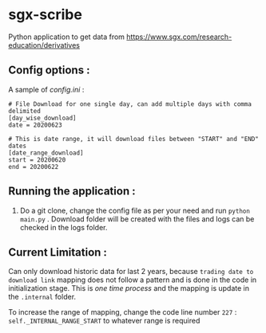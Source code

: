 # sgx-scribe
Python application to get data from https://www.sgx.com/research-education/derivatives

## Config options : 
A sample of *config.ini* : 
```
# File Download for one single day, can add multiple days with comma delimited 
[day_wise_download]
date = 20200623

# This is date range, it will download files between "START" and "END" dates
[date_range_download]
start = 20200620
end = 20200622
```
## Running the application : 

1. Do a git clone, change the config file as per your need and run `python main.py` . Download folder will be created with the files and logs can be checked in the logs folder.

## Current Limitation : 
Can only download historic data for last 2 years, because `trading date to download link` mapping does not follow a pattern and is done in the code in initialization stage. This is *one time process* and the mapping is update in the `.internal` folder.

To increase the range of mapping, change the code line number `227` : `self._INTERNAL_RANGE_START` to whatever range is required
